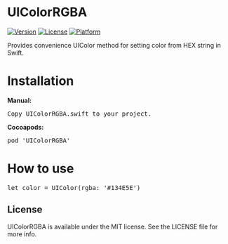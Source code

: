 # UIColorRGBA

[![Version](https://img.shields.io/cocoapods/v/UIColorRGBA.svg?style=flat)](http://cocoadocs.org/docsets/UIColorRGBA)
[![License](https://img.shields.io/cocoapods/l/UIColorRGBA.svg?style=flat)](http://cocoadocs.org/docsets/UIColorRGBA)
[![Platform](https://img.shields.io/cocoapods/p/UIColorRGBA.svg?style=flat)](http://cocoadocs.org/docsets/UIColorRGBA)

Provides convenience UIColor method for setting color from HEX string in Swift.

# Installation

<b>Manual:</b>
<pre>
Copy UIColorRGBA.swift to your project.
</pre>

<b>Cocoapods:</b>
<pre>
pod 'UIColorRGBA'
</pre>

# How to use

<pre>
let color = UIColor(rgba: '#134E5E')
</pre>

## License

UIColorRGBA is available under the MIT license. See the LICENSE file for more info.
